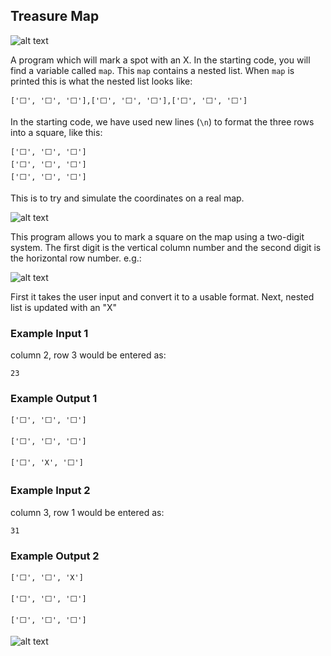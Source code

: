 ## Treasure Map

![alt text](https://cdn.fs.teachablecdn.com/wiFJAkZZSG2RpGsxYgDO)

A program which will mark a spot with an X.
In the starting code, you will find a variable called ```map```.
This ```map``` contains a nested list.
When ```map``` is printed this is what the nested list looks like:
```
['⬜️', '⬜️', '⬜️'],['⬜️', '⬜️', '⬜️'],['⬜️', '⬜️', '⬜️']
```
In the starting code, we have used new lines (```\n```) to format the three rows into a square, like this:
```
['⬜️', '⬜️', '⬜️']
['⬜️', '⬜️', '⬜️']
['⬜️', '⬜️', '⬜️']
```
This is to try and simulate the coordinates on a real map. 

![alt text](https://res.cloudinary.com/dk-find-out/image/upload/q_80,w_1440,f_auto/Co-ordinates_oggjzg.jpg)

This program allows you to mark a square on the map using a two-digit system. The first digit is the vertical column number and the second digit is the horizontal row number. e.g.:

![alt text](https://cdn.fs.teachablecdn.com/PfApnWnTam1pLUeKbUWZ)

First it takes the user input and convert it to a usable format. 
Next, nested list is updated with an "X"

### Example Input 1

column 2, row 3 would be entered as:

```
23
```

### Example Output 1

```
['⬜️', '⬜️', '⬜️']

['⬜️', '⬜️', '⬜️']

['⬜️', 'X', '⬜️']
```

### Example Input 2

column 3, row 1 would be entered as:

```
31
```

### Example Output 2

```
['⬜️', '⬜️', 'X']

['⬜️', '⬜️', '⬜️']

['⬜️', '⬜️', '⬜️']
```

![alt text](https://cdn.fs.teachablecdn.com/5hliFjyIR96LdestyfPd)


